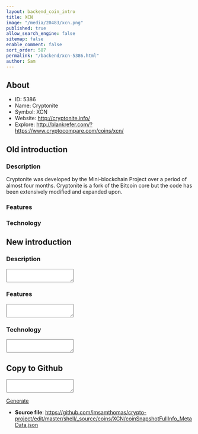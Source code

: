 ```yaml
---
layout: backend_coin_intro
title: XCN
image: "/media/20483/xcn.png"
published: true
allow_search_engine: false
sitemap: false
enable_comment: false
sort_order: 587
permalink: "/backend/xcn-5386.html"
author: Sam
---
```


## About

- ID: 5386
- Name: Cryptonite
- Symbol: XCN
- Website: http://cryptonite.info/
- Explore: http://blankrefer.com/?https://www.cryptocompare.com/coins/xcn/


## Old introduction

### Description

<p>Cryptonite was developed by the Mini-blockchain Project over a period of almost four months. Cryptonite is a fork of the Bitcoin core but the code has been extensively modified and expanded upon.</p>

### Features


### Technology




## New introduction


### Description
<textarea id="meta_description" name="description"></textarea>

### Features
<textarea id="meta_features" name="features"></textarea>

### Technology
<textarea id="meta_technology" name="technology"></textarea>


## Copy to Github

<textarea id="coinsnapshotfullinfo_metadata"></textarea>

<a href="#gen" onclick="generateMetaDatJson()">Generate</a>

- **Source file**: <a href="https://github.com/imsamthomas/crypto-project/edit/master/shell/_source/coins/XCN/coinSnapshotFullInfo_MetaData.json">https://github.com/imsamthomas/crypto-project/edit/master/shell/_source/coins/XCN/coinSnapshotFullInfo_MetaData.json</a>

